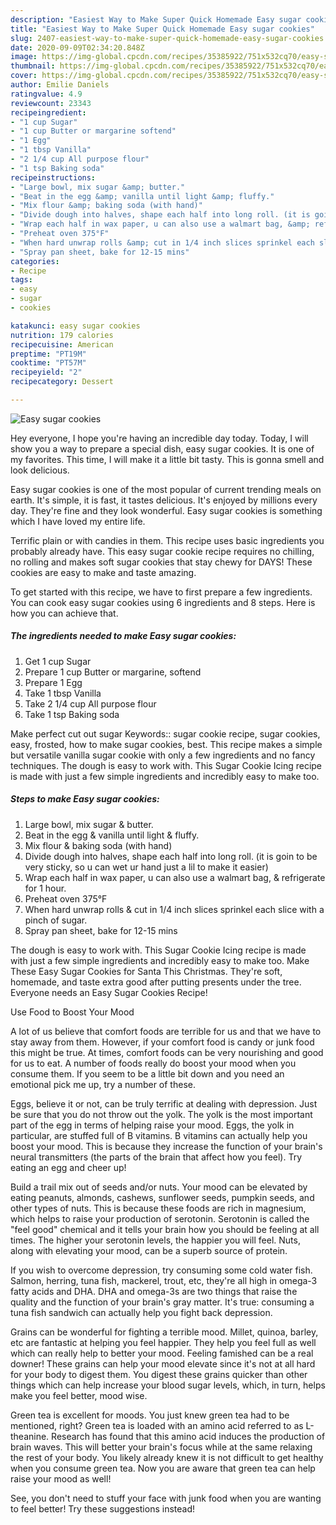 ```yaml
---
description: "Easiest Way to Make Super Quick Homemade Easy sugar cookies"
title: "Easiest Way to Make Super Quick Homemade Easy sugar cookies"
slug: 2407-easiest-way-to-make-super-quick-homemade-easy-sugar-cookies
date: 2020-09-09T02:34:20.848Z
image: https://img-global.cpcdn.com/recipes/35385922/751x532cq70/easy-sugar-cookies-recipe-main-photo.jpg
thumbnail: https://img-global.cpcdn.com/recipes/35385922/751x532cq70/easy-sugar-cookies-recipe-main-photo.jpg
cover: https://img-global.cpcdn.com/recipes/35385922/751x532cq70/easy-sugar-cookies-recipe-main-photo.jpg
author: Emilie Daniels
ratingvalue: 4.9
reviewcount: 23343
recipeingredient:
- "1 cup Sugar"
- "1 cup Butter or margarine softend"
- "1 Egg"
- "1 tbsp Vanilla"
- "2 1/4 cup All purpose flour"
- "1 tsp Baking soda"
recipeinstructions:
- "Large bowl, mix sugar &amp; butter."
- "Beat in the egg &amp; vanilla until light &amp; fluffy."
- "Mix flour &amp; baking soda (with hand)"
- "Divide dough into halves, shape each half into long roll. (it is goin to be very sticky, so u can wet ur hand just a lil to make it easier)"
- "Wrap each half in wax paper, u can also use a walmart bag, &amp; refrigerate for 1 hour."
- "Preheat oven 375°F"
- "When hard unwrap rolls &amp; cut in 1/4 inch slices sprinkel each slice with a pinch of sugar."
- "Spray pan sheet, bake for 12-15 mins"
categories:
- Recipe
tags:
- easy
- sugar
- cookies

katakunci: easy sugar cookies 
nutrition: 179 calories
recipecuisine: American
preptime: "PT19M"
cooktime: "PT57M"
recipeyield: "2"
recipecategory: Dessert

---
```



![Easy sugar cookies](https://img-global.cpcdn.com/recipes/35385922/751x532cq70/easy-sugar-cookies-recipe-main-photo.jpg)

Hey everyone, I hope you're having an incredible day today. Today, I will show you a way to prepare a special dish, easy sugar cookies. It is one of my favorites. This time, I will make it a little bit tasty. This is gonna smell and look delicious.

Easy sugar cookies is one of the most popular of current trending meals on earth. It's simple, it is fast, it tastes delicious. It's enjoyed by millions every day. They're fine and they look wonderful. Easy sugar cookies is something which I have loved my entire life.

Terrific plain or with candies in them. This recipe uses basic ingredients you probably already have. This easy sugar cookie recipe requires no chilling, no rolling and makes soft sugar cookies that stay chewy for DAYS! These cookies are easy to make and taste amazing.


To get started with this recipe, we have to first prepare a few ingredients. You can cook easy sugar cookies using 6 ingredients and 8 steps. Here is how you can achieve that.

<!--inarticleads1-->

##### The ingredients needed to make Easy sugar cookies:

1. Get 1 cup Sugar
1. Prepare 1 cup Butter or margarine, softend
1. Prepare 1 Egg
1. Take 1 tbsp Vanilla
1. Take 2 1/4 cup All purpose flour
1. Take 1 tsp Baking soda


Make perfect cut out sugar Keywords:: sugar cookie recipe, sugar cookies, easy, frosted, how to make sugar cookies, best. This recipe makes a simple but versatile vanilla sugar cookie with only a few ingredients and no fancy techniques. The dough is easy to work with. This Sugar Cookie Icing recipe is made with just a few simple ingredients and incredibly easy to make too. 

<!--inarticleads2-->

##### Steps to make Easy sugar cookies:

1. Large bowl, mix sugar &amp; butter.
1. Beat in the egg &amp; vanilla until light &amp; fluffy.
1. Mix flour &amp; baking soda (with hand)
1. Divide dough into halves, shape each half into long roll. (it is goin to be very sticky, so u can wet ur hand just a lil to make it easier)
1. Wrap each half in wax paper, u can also use a walmart bag, &amp; refrigerate for 1 hour.
1. Preheat oven 375°F
1. When hard unwrap rolls &amp; cut in 1/4 inch slices sprinkel each slice with a pinch of sugar.
1. Spray pan sheet, bake for 12-15 mins


The dough is easy to work with. This Sugar Cookie Icing recipe is made with just a few simple ingredients and incredibly easy to make too. Make These Easy Sugar Cookies for Santa This Christmas. They&#39;re soft, homemade, and taste extra good after putting presents under the tree. Everyone needs an Easy Sugar Cookies Recipe! 

Use Food to Boost Your Mood


A lot of us believe that comfort foods are terrible for us and that we have to stay away from them. However, if your comfort food is candy or junk food this might be true. At times, comfort foods can be very nourishing and good for us to eat. A number of foods really do boost your mood when you consume them. If you seem to be a little bit down and you need an emotional pick me up, try a number of these.

Eggs, believe it or not, can be truly terrific at dealing with depression. Just be sure that you do not throw out the yolk. The yolk is the most important part of the egg in terms of helping raise your mood. Eggs, the yolk in particular, are stuffed full of B vitamins. B vitamins can actually help you boost your mood. This is because they increase the function of your brain's neural transmitters (the parts of the brain that affect how you feel). Try eating an egg and cheer up!

Build a trail mix out of seeds and/or nuts. Your mood can be elevated by eating peanuts, almonds, cashews, sunflower seeds, pumpkin seeds, and other types of nuts. This is because these foods are rich in magnesium, which helps to raise your production of serotonin. Serotonin is called the "feel good" chemical and it tells your brain how you should be feeling at all times. The higher your serotonin levels, the happier you will feel. Nuts, along with elevating your mood, can be a superb source of protein.

If you wish to overcome depression, try consuming some cold water fish. Salmon, herring, tuna fish, mackerel, trout, etc, they're all high in omega-3 fatty acids and DHA. DHA and omega-3s are two things that raise the quality and the function of your brain's gray matter. It's true: consuming a tuna fish sandwich can actually help you fight back depression. 

Grains can be wonderful for fighting a terrible mood. Millet, quinoa, barley, etc are fantastic at helping you feel happier. They help you feel full as well which can really help to better your mood. Feeling famished can be a real downer! These grains can help your mood elevate since it's not at all hard for your body to digest them. You digest these grains quicker than other things which can help increase your blood sugar levels, which, in turn, helps make you feel better, mood wise.

Green tea is excellent for moods. You just knew green tea had to be mentioned, right? Green tea is loaded with an amino acid referred to as L-theanine. Research has found that this amino acid induces the production of brain waves. This will better your brain's focus while at the same relaxing the rest of your body. You likely already knew it is not difficult to get healthy when you consume green tea. Now you are aware that green tea can help raise your mood as well!

See, you don't need to stuff your face with junk food when you are wanting to feel better! Try  these suggestions  instead!

